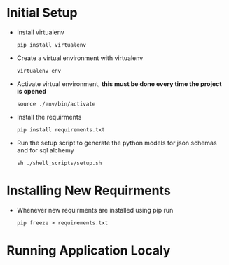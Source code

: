 # Initial Setup

- Install virtualenv
  ```
  pip install virtualenv
  ```
- Create a virtual environment with virtualenv
  ```
  virtualenv env
  ```
- Activate virtual environment, **this must be done every time the project is opened**
  ```
  source ./env/bin/activate
  ```
- Install the requirments
  ```
  pip install requirements.txt
  ```
- Run the setup script to generate the python models for json schemas and for sql alchemy
  ```
  sh ./shell_scripts/setup.sh
  ```

# Installing New Requirments

- Whenever new requirments are installed using pip run
  ```
  pip freeze > requirements.txt
  ```
# Running Application Localy

